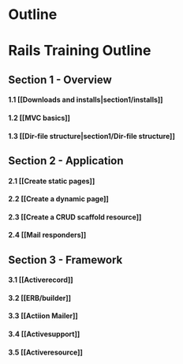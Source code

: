 # Outline

# Rails Training Outline

## Section 1 - Overview

#### 1.1 [[Downloads and installs|section1/installs]]

#### 1.2 [[MVC basics]]

#### 1.3 [[Dir-file structure|section1/Dir-file structure]]


## Section 2 - Application
#### 2.1 [[Create static pages]]

#### 2.2 [[Create a dynamic page]]

#### 2.3 [[Create a CRUD scaffold resource]]

#### 2.4 [[Mail responders]]

## Section 3 - Framework
#### 3.1 [[Activerecord]]
#### 3.2 [[ERB/builder]]
#### 3.3 [[Actiion Mailer]]
#### 3.4 [[Activesupport]]
#### 3.5 [[Activeresource]]